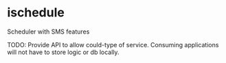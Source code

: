ischedule
=========

Scheduler with SMS features

TODO:
Provide API to allow could-type of service. Consuming applications will not have to store logic or db locally.

